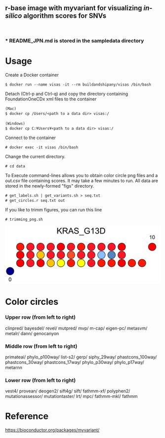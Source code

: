 ## r-base image with myvariant for visualizing _in-silico_ algorithm scores for SNVs ##  
 <br /> 

### * README_JPN.md is stored in the sampledata directory ###



# Usage #

Create a Docker container

```
$ docker run --name visas -it --rm buildandshipany/visas /bin/bash
```
Detach (Ctrl-p and Ctrl-q) and copy the directory containing FoundationOneCDx xml files to the container

```
(Mac)
$ docker cp /Users/<path to a data dir> visas:/

(Windows)
$ docker cp C:¥Users¥<path to a data dir> visas:/
```

Connect to the container

```
# docker exec -it visas /bin/bash
```

Change the current directory.

``` 
# cd data
 ```

To Execute command-lines allows you to obtain color circle png files and a out.csv file containing scores. It may take a few minutes to run. All data are stored in the newly-formed "figs" directory.

```
# get_labels.sh | get_variants.sh > seq.txt
# get_circles.r seq.txt out
```

If you like to trimm figures, you can run this line

```
# trimming_png.sh
```

![KRAS](/sampledata/KRAS.png) 


# Color circles # 

### Upper row (from left to right) ###

 clinpred/	 bayesdel/ 	 revel/	 mutpred/	 mvp/	 m-cap/	 eigen-pc/	 metasvm/	 metalr/	 dann/	 genocanyon		

### Middle row (from left to right) ###

 primateai/	 phylo_p100way/	 list-s2/	 gerp/ siphy_29way/	 phastcons_100way/	 phastcons_30way/	 phastcons_17way/	 phylo_p30way/	 phylo_p17way/	 metarnn

### Lower row (from left to right)	 ###

vest4/	 provean/	 deogen2/	 sift4g/	 sift/	 fathmm-xf/	 polyphen2/	 mutationassessor/	 mutationtaster/	 lrt/	 mpc/	 fathmm-mkl/	 fathmm


# Reference #

https://bioconductor.org/packages/myvariant/


